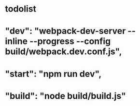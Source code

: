 # todolist
#   "dev": "webpack-dev-server --inline --progress --config build/webpack.dev.conf.js",
#   "start": "npm run dev",
#  "build": "node build/build.js"